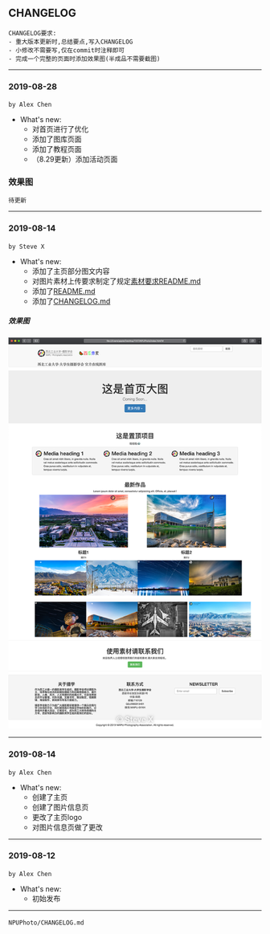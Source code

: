## CHANGELOG
```
CHANGELOG要求:
- 重大版本更新时,总结要点,写入CHANGELOG
- 小修改不需要写,仅在commit时注释即可
- 完成一个完整的页面时添加效果图(半成品不需要截图)
```
---
### 2019-08-28
`by Alex Chen`
- What's new:
	- 对首页进行了优化
	- 添加了图库页面
	- 添加了教程页面
	- （8.29更新）添加活动页面
### 效果图
```
待更新
```

	
---
### 2019-08-14
`by Steve X`

- What's new:
	- 添加了主页部分图文内容
	- 对图片素材上传要求制定了规定[素材要求README.md](images/contents/README.md)
	- 添加了[README.md](README.md)
	- 添加了[CHANGELOG.md](CHANGELOG.md)
##### 效果图
![](images/screenshot/screenshot_1.png)

---
### 2019-08-14
`by Alex Chen`

- What's new:
	- 创建了主页
	- 创建了图片信息页
	- 更改了主页logo
	- 对图片信息页做了更改

---
### 2019-08-12
`by Alex Chen`

- What's new:
	- 初始发布

---
`NPUPhoto/CHANGELOG.md`
